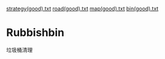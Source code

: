 [strategy(good).txt](https://github.com/user-attachments/files/21138062/strategy.good.txt)
[road(good).txt](https://github.com/user-attachments/files/21138060/road.good.txt)
[map(good).txt](https://github.com/user-attachments/files/21138057/map.good.txt)
[bin(good).txt](https://github.com/user-attachments/files/21138048/bin.good.txt)
# Rubbishbin
垃圾桶清理

